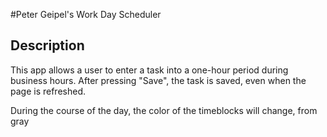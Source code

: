 #Peter Geipel's Work Day Scheduler

## Description

This app allows a user to enter a task into a one-hour period during business hours.  After pressing "Save", the task is saved, even when the page is refreshed.

During the course of the day, the color of the timeblocks will change, from gray